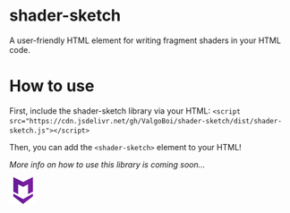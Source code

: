 # shader-sketch
A user-friendly HTML element for writing fragment shaders in your HTML code.

# How to use
First, include the shader-sketch library via your HTML:
`<script src="https://cdn.jsdelivr.net/gh/ValgoBoi/shader-sketch/dist/shader-sketch.js"></script>`

Then, you can add the `<shader-sketch>` element to your HTML!

*More info on how to use this library is coming soon...*

![alt text](https://github.com/adam-p/markdown-here/raw/master/src/common/images/icon48.png "Logo Title Text 1")